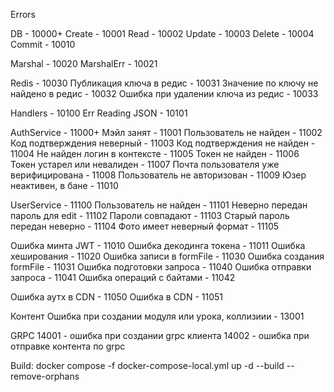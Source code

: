 Errors

DB - 10000+
Create - 10001
Read - 10002
Update - 10003
Delete - 10004
Commit - 10010

Marshal - 10020
MarshalErr - 10021

Redis - 10030
Публикация ключа в редис - 10031
Значение по ключу не найдено в редис - 10032
Ошибка при удалении ключа из редис - 10033

Handlers - 10100
Err Reading JSON - 10101

AuthService - 11000+
Мэйл занят - 11001
Пользователь не найден - 11002
Код подтверждения неверный - 11003
Код подтверждения не найден - 11004
Не найден логин в контексте - 11005
Токен не найден - 11006
Токен устарел или невалиден - 11007
Почта пользователя уже верифицирована - 11008
Пользователь не авторизован - 11009
Юзер неактивен, в бане - 11010

UserService - 11100
Пользователь не найден - 11101
Неверно передан пароль для edit - 11102
Пароли совпадают - 11103
Старый пароль передан неверно - 11104
Фото имеет неверный формат - 11105

Ошибка минта JWT - 11010
Ошибка декодинга токена - 11011
Ошибка хеширования - 11020
Ошибка записи в formFile - 11030
Ошибка создания formFile - 11031
Ошибка подготовки запроса - 11040
Ошибка отправки запроса - 11041
Ошибка операций с байтами - 11042

Ошибка аутх в CDN - 11050
Ошибка в CDN - 11051

Контент
Ошибка при создании модуля или урока, коллизиии - 13001

GRPC
14001 - ошибка при создании grpc клиента
14002 - ошибка при отправке контента по grpc

Build:
docker compose -f docker-compose-local.yml up -d --build --remove-orphans